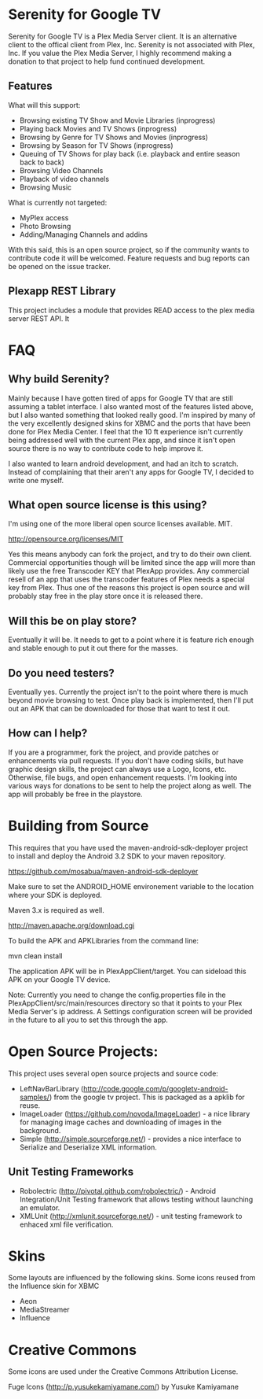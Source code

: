 Serenity for Google TV
=======================

Serenity for Google TV is a Plex Media Server client.  It is an alternative
client to the offical client from Plex, Inc.   Serenity is not associated with
Plex, Inc.   If you value the Plex Media Server, I highly recommend making a 
donation to that project to help fund continued development.

Features
----

What will this support:

* Browsing existing TV Show and Movie Libraries (inprogress)
* Playing back Movies and TV Shows (inprogress)
* Browsing by Genre for TV Shows and Movies (inprogress)
* Browsing by Season for TV Shows (inprogress)
* Queuing of TV Shows for play back (i.e. playback and entire season back to back)
* Browsing Video Channels
* Playback of video channels
* Browsing Music

What is currently not targeted:

* MyPlex access
* Photo Browsing
* Adding/Managing Channels and addins

With this said, this is an open source project, so if the community wants to contribute
code it will be welcomed.  Feature requests and bug reports can be opened on the issue
tracker.

Plexapp REST Library
----

This project includes a module that provides READ access to the plex media server REST API.
It 

FAQ
===

Why build Serenity?
----

Mainly because I have gotten tired of apps for Google TV that are still assuming a 
tablet interface.  I also wanted most of the features listed above, but I also
wanted something that looked really good.  I'm inspired by many of the very excellently
designed skins for XBMC and the ports that have been done for Plex Media Center.  I feel
that the 10 ft experience isn't currently being addressed well with the current Plex app, and
since it isn't open source there is no way to contribute code to help improve it.

I also wanted to learn android development, and had an itch to scratch.  Instead of complaining
that their aren't any apps for Google TV, I decided to write one myself.

What open source license is this using?
-----

I'm using one of the more liberal open source licenses available. MIT.

http://opensource.org/licenses/MIT

Yes this means anybody can fork the project, and try to do their own client.  Commercial opportunities though
will be limited since the app will more than likely use the free Transcoder KEY that PlexApp provides.  Any
commercial resell of an app that uses the transcoder features of Plex needs a special key from Plex.  Thus
one of the reasons this project is open source and will probably stay free in the play store once it is
released there.


Will this be on play store?
-----

Eventually it will be.  It needs to get to a point where it is feature rich enough and stable enough
to put it out there for the masses.

Do you need testers?
-----

Eventually yes. Currently the project isn't to the point where there is much beyond movie browsing to test.
Once play back is implemented, then I'll put out an APK that can be downloaded for those that want to test
it out.

How can I help?
-----

If you are a programmer, fork the project, and provide patches or enhancements via pull requests.
If you don't have coding skills, but have graphic design skills, the project can always use a Logo, Icons, etc.
Otherwise, file bugs, and open enhancement requests.   I'm looking into various ways for donations to be sent
to help the project along as well.   The app will probably be free in the playstore.


Building from Source
=============

This requires that you have used the maven-android-sdk-deployer project to
install and deploy the Android 3.2 SDK to your maven repository.  

https://github.com/mosabua/maven-android-sdk-deployer

Make sure to set the ANDROID_HOME environement variable to the location where your SDK is deployed.


Maven 3.x is required as well.

http://maven.apache.org/download.cgi

To build the APK and APKLibraries from the command line:

mvn clean install

The application APK will be in PlexAppClient/target.  You can sideload this APK on your Google TV device.

Note: Currently you need to change the config.properties file in the PlexAppClient/src/main/resources directory
so that it points to your Plex Media Server's ip address.  A Settings configuration screen will be provided
in the future to all you to set this through the app.


Open Source Projects:
=====

This project uses several open source projects and source code:

* LeftNavBarLibrary (http://code.google.com/p/googletv-android-samples/) from the google tv project.  This is packaged as a apklib for reuse.
* ImageLoader (https://github.com/novoda/ImageLoader) - a nice library for managing image caches and downloading of images in the background.
* Simple (http://simple.sourceforge.net/) - provides a nice interface to Serialize and Deserialize XML information.

Unit Testing Frameworks
------
* Robolectric (http://pivotal.github.com/robolectric/) - Android Integration/Unit Testing framework that allows testing without launching an emulator.
* XMLUnit (http://xmlunit.sourceforge.net/) - unit testing framework to enhaced xml file verification.

Skins
====

Some layouts are influenced by the following skins.  Some icons reused from the Influence skin for XBMC

* Aeon
* MediaStreamer
* Influence

Creative Commons
======

Some icons are used under the Creative Commons Attribution License.

Fuge Icons (http://p.yusukekamiyamane.com/) by Yusuke Kamiyamane

